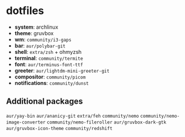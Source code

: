 # dotfiles

- **system**: archlinux
- **theme**: gruvbox
- **wm**: `community/i3-gaps`
- **bar**: `aur/polybar-git`
- **shell**: `extra/zsh` + ohmyzsh
- **terminal**: `community/termite`
- **font**: `aur/terminus-font-ttf`
- **greeter**: `aur/lightdm-mini-greeter-git`
- **compositor**: `community/picom`
- **notifications**: `community/dunst`

## Additional packages
`aur/yay-bin`
`aur/ananicy-git`
`extra/feh`
`community/nemo`
`community/nemo-image-converter`
`community/nemo-fileroller`
`aur/gruvbox-dark-gtk`
`aur/gruvbox-icon-theme`
`community/redshift`

